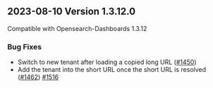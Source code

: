 ## 2023-08-10 Version 1.3.12.0

Compatible with Opensearch-Dashboards 1.3.12

### Bug Fixes

* Switch to new tenant after loading a copied long URL ([#1450](https://github.com/opensearch-project/security-dashboards-plugin/pull/1450))
* Add the tenant into the short URL once the short URL is resolved ([#1462](https://github.com/opensearch-project/security-dashboards-plugin/pull/1462)) [#1516](https://github.com/opensearch-project/security-dashboards-plugin/pull/1516)
